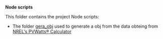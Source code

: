 **Node scripts**

This folder contains the project Node scripts:<br>

- The folder [gera_obj](https://github.com/fgl27/PVModel/blob/master/scripts/node/gera_obj/gera_obj.js) used to generate a obj from the data obteing from [NREL's PVWatts® Calculator](https://pvwatts.nrel.gov/pvwatts.php)


